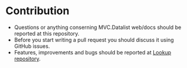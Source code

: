 # Contribution
- Questions or anything conserning MVC.Datalist web/docs should be reported at this repository.
- Before you start writing a pull request you should discuss it using GitHub issues.
- Features, improvements and bugs should be reported at [Lookup repository](https://github.com/NonFactors/MVC6.Lookup).
